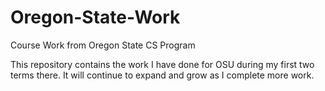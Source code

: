 # Oregon-State-Work
Course Work from Oregon State CS Program

This repository contains the work I have done for OSU during my first two terms there. It will continue to expand and grow as I complete more work.
